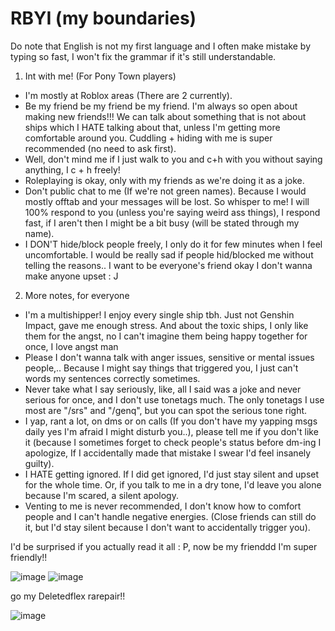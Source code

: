 # RBYI (my boundaries)
Do note that English is not my first language and I often make mistake by typing so fast, I won't fix the grammar if it's still understandable.
1. Int with me! (For Pony Town players)
 - I'm mostly at Roblox areas (There are 2 currently).
 - Be my friend be my friend be my friend. I'm always so open about making new friends!!! We can talk about something that is not about ships which I HATE talking about that, unless I'm getting more comfortable around you. Cuddling + hiding with me is super recommended (no need to ask first).
 - Well, don't mind me if I just walk to you and c+h with you without saying anything, I c + h freely!
 - Roleplaying is okay, only with my friends as we're doing it as a joke.
 - Don't public chat to me (If we're not green names). Because I would mostly offtab and your messages will be lost. So whisper to me! I will 100% respond to you (unless you're saying weird ass things), I respond fast, if I aren't then I might be a bit busy (will be stated through my name). 
 - I DON'T hide/block people freely, I only do it for few minutes when I feel uncomfortable. I would be really sad if people hid/blocked me without telling the reasons.. I want to be everyone's friend okay I don't wanna make anyone upset : J
2. More notes, for everyone
 - I'm a multishipper! I enjoy every single ship tbh. Just not Genshin Impact, gave me enough stress. And about the toxic ships, I only like them for the angst, no I can't imagine them being happy together for once, I love angst man
 - Please I don't wanna talk with anger issues, sensitive or mental issues people,.. Because I might say things that triggered you, I just can't words my sentences correctly sometimes.
 - Never take what I say seriously, like, all I said was a joke and never serious for once, and I don't use tonetags much. The only tonetags I use most are "/srs" and "/genq", but you can spot the serious tone right.
 - I yap, rant a lot, on dms or on calls (If you don't have my yapping msgs daily yes I'm afraid I might disturb you..), please tell me if you don't like it (because I sometimes forget to check people's status before dm-ing I apologize, If I accidentally made that mistake I swear I'd feel insanely guilty).
 - I HATE getting ignored. If I did get ignored, I'd just stay silent and upset for the whole time. Or, if you talk to me in a dry tone, I'd leave you alone because I'm scared, a silent apology.
 - Venting to me is never recommended, I don't know how to comfort people and I can't handle negative energies. (Close friends can still do it, but I'd stay silent because I don't want to accidentally trigger you).

I'd be surprised if you actually read it all : P, now be my frienddd I'm super friendly!!

![image](https://github.com/user-attachments/assets/94acd486-10ac-4fdb-89bf-4f93cc490b17)
![image](https://github.com/user-attachments/assets/860b85a6-eecf-482b-8014-6b5feebc5bdd)

go my Deletedflex rarepair!!

![image](https://github.com/user-attachments/assets/109cb756-b57a-4f9d-8421-35d60cd513a9)

